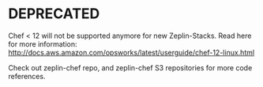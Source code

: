 # DEPRECATED

Chef < 12 will not be supported anymore for new Zeplin-Stacks.
Read here for more information: http://docs.aws.amazon.com/opsworks/latest/userguide/chef-12-linux.html

Check out zeplin-chef repo, and zeplin-chef S3 repositories for more code references.
